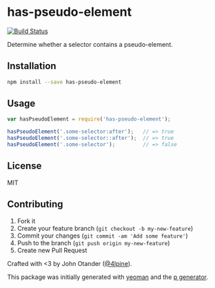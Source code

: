 # has-pseudo-element

[![Build Status](https://secure.travis-ci.org/johnotander/has-pseudo-element.png?branch=master)](https://travis-ci.org/johnotander/has-pseudo-element)

Determine whether a selector contains a pseudo-element.

## Installation

```bash
npm install --save has-pseudo-element
```

## Usage

```javascript
var hasPseudoElement = require('has-pseudo-element');

hasPseudoElement('.some-selector:after');   // => true
hasPseudoElement('.some-selector::after');  // => true
hasPseudoElement('.some-selector');         // => false
```

## License

MIT

## Contributing

1. Fork it
2. Create your feature branch (`git checkout -b my-new-feature`)
3. Commit your changes (`git commit -am 'Add some feature'`)
4. Push to the branch (`git push origin my-new-feature`)
5. Create new Pull Request

Crafted with <3 by John Otander ([@4lpine](https://twitter.com/4lpine)).

This package was initially generated with [yeoman](http://yeoman.io) and the [p generator](https://github.com/johnotander/generator-p.git).
